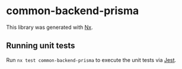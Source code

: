 # common-backend-prisma

This library was generated with [Nx](https://nx.dev).

## Running unit tests

Run `nx test common-backend-prisma` to execute the unit tests via [Jest](https://jestjs.io).
